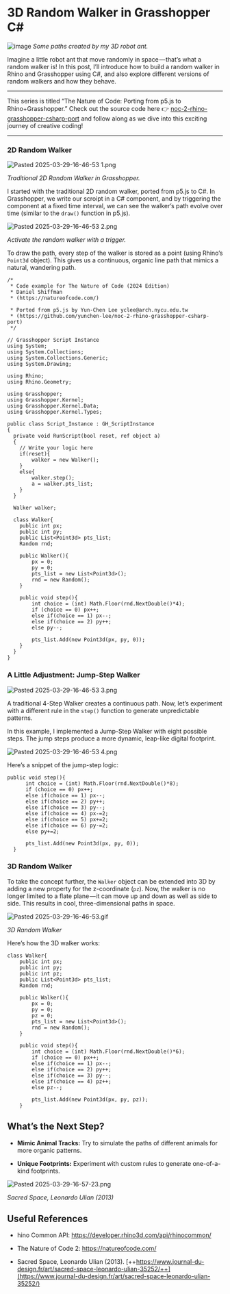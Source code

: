 # 3D Random Walker in Grasshopper C#

![image](https://raw.githubusercontent.com/yunchen-lee/noc-2-rhino-grasshopper-csharp-port/main/chapter0/example_i_1-1_jumpStep_3DWalker/3D%20Random%20Walker%20in%20Grasshopper%20C%23-assets/Pasted%202025-03-29-16-46-53%201.png)
*Some paths created by my 3D robot ant.*

Imagine a little robot ant that move randomly in space — that’s what a random walker is! In this post, I’ll introduce how to build a random walker in Rhino and Grasshopper using C#, and also explore different versions of random walkers and how they behave.

---

This series is titled “The Nature of Code: Porting from p5.js to Rhino+Grasshopper.” Check out the source code here 👉 [noc-2-rhino-grasshopper-csharp-port](https://github.com/yunchen-lee/noc-2-rhino-grasshopper-csharp-port) and follow along as we dive into this exciting journey of creative coding!

---

### 2D Random Walker

![Pasted 2025-03-29-16-46-53 1.png](./3D%20Random%20Walker%20in%20Grasshopper%20C#-assets/Pasted%202025-03-29-16-46-53%201.png)

*Traditional 2D Random Walker in Grasshopper.*

I started with the traditional 2D random walker, ported from p5.js to C#. In Grasshopper, we write our scroipt in a C# component, and by triggering the component at a fixed time interval, we can see the walker’s path evolve over time (similar to the `draw()` function in p5.js).

![Pasted 2025-03-29-16-46-53 2.png](./3D%20Random%20Walker%20in%20Grasshopper%20C#-assets/Pasted%202025-03-29-16-46-53%202.png)

*Activate the random walker with a trigger.*

To draw the path, every step of the walker is stored as a point (using Rhino’s `Point3d` object). This gives us a continuous, organic line path that mimics a natural, wandering path.

```
/*
 * Code example for The Nature of Code (2024 Edition)
 * Daniel Shiffman
 * (https://natureofcode.com/)
 
 * Ported from p5.js by Yun-Chen Lee yclee@arch.nycu.edu.tw
 * (https://github.com/yunchen-lee/noc-2-rhino-grasshopper-csharp-port)
 */

// Grasshopper Script Instance
using System;
using System.Collections;
using System.Collections.Generic;
using System.Drawing;

using Rhino;
using Rhino.Geometry;

using Grasshopper;
using Grasshopper.Kernel;
using Grasshopper.Kernel.Data;
using Grasshopper.Kernel.Types;

public class Script_Instance : GH_ScriptInstance
{
  private void RunScript(bool reset, ref object a)
  {
    // Write your logic here
    if(reset){
        walker = new Walker();
    }
    else{
        walker.step();
        a = walker.pts_list;
    }
  }

  Walker walker;
  
  class Walker{
    public int px;
    public int py;
    public List<Point3d> pts_list;
    Random rnd;

    public Walker(){
        px = 0;
        py = 0;
        pts_list = new List<Point3d>();
        rnd = new Random();
    }

    public void step(){
        int choice = (int) Math.Floor(rnd.NextDouble()*4);
        if (choice == 0) px++;
        else if(choice == 1) px--;
        else if(choice == 2) py++;
        else py--;

        pts_list.Add(new Point3d(px, py, 0));
    }
  }
}
```

### A Little Adjustment: Jump-Step Walker

![Pasted 2025-03-29-16-46-53 3.png](./3D%20Random%20Walker%20in%20Grasshopper%20C#-assets/Pasted%202025-03-29-16-46-53%203.png)

A traditional 4-Step Walker creates a continuous path. Now, let’s experiment with a different rule in the `step()` function to generate unpredictable patterns. 

In this example, I implemented a Jump-Step Walker with eight possible steps. The jump steps produce a more dynamic, leap-like digital footprint. 

![Pasted 2025-03-29-16-46-53 4.png](./3D%20Random%20Walker%20in%20Grasshopper%20C#-assets/Pasted%202025-03-29-16-46-53%204.png)

Here’s a snippet of the jump-step logic:

```
public void step(){
      int choice = (int) Math.Floor(rnd.NextDouble()*8);
      if (choice == 0) px++;
      else if(choice == 1) px--;
      else if(choice == 2) py++;
      else if(choice == 3) py--;
      else if(choice == 4) px-=2;
      else if(choice == 5) px+=2;
      else if(choice == 6) py-=2;
      else py+=2;

      pts_list.Add(new Point3d(px, py, 0));
  }
```

### 3D Random Walker

To take the concept further, the `Walker` object can be extended into 3D by adding a new property for the z-coordinate (`pz`). Now, the walker is no longer limited to a flate plane — it can move up and down as well as side to side. This results in cool, three-dimensional paths in space.

![Pasted 2025-03-29-16-46-53.gif](./3D%20Random%20Walker%20in%20Grasshopper%20C#-assets/Pasted%202025-03-29-16-46-53.gif)

*3D Random Walker*

Here’s how the 3D walker works:

```
class Walker{
    public int px;
    public int py;
    public int pz;
    public List<Point3d> pts_list;
    Random rnd;

    public Walker(){
        px = 0;
        py = 0;
        pz = 0;
        pts_list = new List<Point3d>();
        rnd = new Random();
    }

    public void step(){
        int choice = (int) Math.Floor(rnd.NextDouble()*6);
        if (choice == 0) px++;
        else if(choice == 1) px--;
        else if(choice == 2) py++;
        else if(choice == 3) py--;
        else if(choice == 4) pz++;
        else pz--;

        pts_list.Add(new Point3d(px, py, pz));
    }
```

## What’s the Next Step?

- **Mimic Animal Tracks:** Try to simulate the paths of different animals for more organic patterns.

- **Unique Footprints:** Experiment with custom rules to generate one-of-a-kind footprints.

![Pasted 2025-03-29-16-57-23.png](./3D%20Random%20Walker%20in%20Grasshopper%20C#-assets/Pasted%202025-03-29-16-57-23.png)

*Sacred Space, Leonardo Ulian (2013)*

## Useful References

- hino Common API: <https://developer.rhino3d.com/api/rhinocommon/>

- The Nature of Code 2: <https://natureofcode.com/>

- Sacred Space, Leonardo Ulian (2013). [++https://www.journal-du-design.fr/art/sacred-space-leonardo-ulian-35252/++](https://www.journal-du-design.fr/art/sacred-space-leonardo-ulian-35252/)
